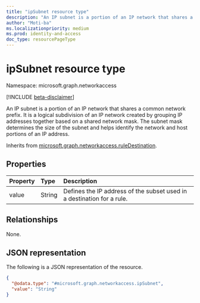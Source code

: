 ```yaml
---
title: "ipSubnet resource type"
description: "An IP subnet is a portion of an IP network that shares a common network prefix. "
author: "Moti-ba"
ms.localizationpriority: medium
ms.prod: identity-and-access
doc_type: resourcePageType
---
```


# ipSubnet resource type

Namespace: microsoft.graph.networkaccess

[!INCLUDE [beta-disclaimer](../../includes/beta-disclaimer.md)]

An IP subnet is a portion of an IP network that shares a common network prefix. It is a logical subdivision of an IP network created by grouping IP addresses together based on a shared network mask. The subnet mask determines the size of the subnet and helps identify the network and host portions of an IP address.

Inherits from [microsoft.graph.networkaccess.ruleDestination](../resources/networkaccess-ruledestination.md).

## Properties
|Property|Type|Description|
|:---|:---|:---|
|value|String|Defines the IP address of the subset used in a destination for a rule.    |

## Relationships
None.

## JSON representation
The following is a JSON representation of the resource.
<!-- {
  "blockType": "resource",
  "@odata.type": "microsoft.graph.networkaccess.ipSubnet"
}
-->
``` json
{
  "@odata.type": "#microsoft.graph.networkaccess.ipSubnet",
  "value": "String"
}
```

